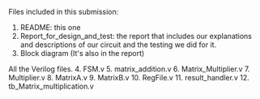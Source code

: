 Files included in this submission:
 1. README: this one
 2. Report_for_design_and_test: the report that includes our explanations and descriptions of our circuit and the testing we did for it.
 3. Block diagram (It's also in the report)

All the Verilog files.
 4. FSM.v
 5. matrix_addition.v
 6. Matrix_Multiplier.v
 7. Multiplier.v
 8. MatrixA.v
 9. MatrixB.v
 10. RegFile.v
 11. result_handler.v
 12. tb_Matrix_multiplication.v
